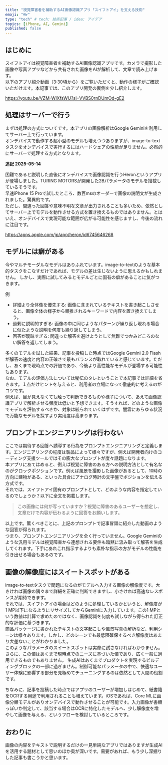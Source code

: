 ```yaml
---
title: "視覚障害者を補助するAI画像認識アプリ「スイフトアイ」を支える技術"
emoji: "👓"
type: "tech" # tech: 技術記事 / idea: アイデア
topics: [iPhone, AI, Gemini]
published: false
---
```

## はじめに

スイフトアイは視覚障害者を補助するAI画像認識アプリです。カメラで撮影した画像や写真アプリなどから共有された画像をAIが解析して、文章で読み上げます。  
以下のアプリ紹介動画（3:30頃から）をご覧いただくと、動作の様子がご確認いただけます。本記事では、このアプリ開発の裏側を少し紹介します。  

https://youtu.be/VZM-WIXfsWU?si=VVBS0rnDUmOd-gE2

## 処理はサーバーで行う

まずは処理の方式についてです。本アプリの画像解析はGoogle Geminiを利用してサーバー上で行っています。  
オンデバイスで動作する超小型のモデルも増えつつありますが、image-to-textタスクをオンデバイスで実行するにはハードウェアの性能が足りません。必然的にサーバーで処理する方式となります。  

**追記 2025-05-14**

困難であると説明した直後にオンデバイスで画像認識を行うHeronというアプリが登場しました。TURING MOTORSが開発した2Bパラメータのモデルを搭載しているそうです。  
早速iPhone 15 Proで試したところ、数百msのオーダーで画像の説明文が生成されました。驚異的です。  
ただし、間違った回答や意味不明な文章が出力されることも多いため、依然としてサーバー上でモデルを動作させる方式を置き換えるものではありません。とはいえ、オンデバイスで実現可能な範囲が広がる可能性を感じますし、今後の流れに注目です。  

https://apps.apple.com/jp/app/heron/id6745646268

## モデルには癖がある

今やマルチモーダルなモデルはありふれています。image-to-textのような基本的タスクをこなすだけであれば、モデルの差は生じないように思えるかもしれません。  しかし、実際に試してみるとモデルごとに固有の癖があることに気がつきます。

例

- 詳細より全体像を優先する: 画像に含まれているテキストを書き起こしさせると、画像全体の様子から類推されるキーワードで内容を置き換えてしまう。
- 過剰に説明的すぎる: 画像の中に同じようなパターンが繰り返し現れる場合に似たような説明を何度も繰り返してしまう。
- 回答が曖昧すぎる: 間違った解答を避けようとして無難でつかみどころのない解答を返してしまう。

多くのモデルを試した結果、記事を投稿した時点ではGoogle Gemini 2.0 Flashが解答の速度と内容の正確さで最もバランスが取れていると感じています。ただし、あくまで現時点での評価であり、今後より高性能なモデルが登場する可能性もあります。  
なお、モデルの評価方法については秘伝のタレということで本記事では詳細を省きます。１点だけヒントを与えると、利用者の立場になって徹底的に考えるのがコツです。  
例えば、目が見えなくても触って判断できるものや様子について、あえて画像認識アプリで解析させる頻度は低いと予想できます。そうすれば、どのような画像でモデルを評価するべきか、対象は絞られていくはずです。闇雲にあらゆる状況で万能なモデルを探すより実用度は高まります。  

## プロンプトエンジニアリングは行わない

ここでは期待する回答へ誘導する行為をプロンプトエンジニアリングと定義します。エンジニアリングの程度は製品によって様々ですが、例えば開発者向けのコーディング支援ツールではその膨大なプロンプトが度々話題になります。  
本アプリにあてはめると、例えば視覚に障害のある方への説明方法として有名なのがクロックポジションです。例えば風景を撮影した画像があるとして、10時の方向に建物がある、といった具合にアナログ時計の文字盤でポジションを伝える方式です。  
それでは、スイフトアイ固有のプロンプトとして、どのような内容を指定しているのでしょうか？以下に全文を掲載します。  

> この画像には何が写っていますか？視覚に障害のあるユーザーを想定し、文章だけで内容が伝わるように回答をお願いします。

以上です。驚くべきことに、上記のプロンプトで記事冒頭に紹介した動画のような回答が得られます。  
つまり、プロンプトエンジニアリングを全く行っていません。Google Geminiのような汎用モデルは視覚障害から連想される要件も暗黙に汲み取って解答を生成してくれます。下手にあれこれ指示するよりも素朴な指示の方がモデルの性能を引き出せる場合もあるのです。  

## 画像の解像度にはスイートスポットがある

image-to-textタスクで問題になるのがモデルへ入力する画像の解像度です。大きければ画像の隅々まで詳細を正確に判断できますし、小さければ高速なレスポンスが期待できます。  
それでは、スイフトアイの場合はどのように処理しているかというと、解像度が1 MP以下になるようにリサイズしてからGeminiに入力しています。この1 MPという数値は計算で求めたのではなく、画像認識を何度も試しながら得られた訂正的な評価に基づきます。  
商品パッケージに書かれたテキストの文字起こしや風景写真の解析など、利用シーンは様々あります。しかし、どのシーンでも最低限確保するべき解像度はあまり大差ないことがわかりました。  
このようなパラメータのスイートスポットは実際に試さなければわかりません。さらに、この値はあくまで現時点でのニーズに基づいた値であり、広く一般に適用できるものでもありません。
生成AIはあくまでプロダクトを実現するビルディングブロックの一部に過ぎません。制御可能なパラメータの中で、快適なユーザー体験に影響する部分を見極めてチューニングするのは依然として人間の役割です。  

ちなみに、記事を投稿した時点ではアプリのユーザーが増加しはじめて、紙書籍をOCRする用途で利用されることも増えています。iOSであれば、Core MLに画像分類モデルがありオンデバイスで動作させることが可能です。入力画像が書類っぽいか判定して、該当する場合はOCRに特化したモデルへ、少し解像度を増やして画像を与える、というフローを検討しているところです。  

## おわりに

画像の内容をテキストで説明するだけの一見単純なアプリではありますが生成AIを活用する題材として思いのほか奥が深いです。需要があれば、もう少し深掘りした記事も書こうかと思います。  
